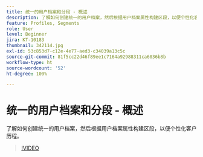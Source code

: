 ```yaml
---
title: 统一的用户档案和分段 - 概述
description: 了解如何创建统一的用户档案，然后根据用户档案属性构建区段，以便个性化客户历程。
feature: Profiles, Segments
role: User
level: Beginner
jira: KT-10183
thumbnail: 342114.jpg
exl-id: 53c853d7-c12e-4e77-aed3-c34039a13c5c
source-git-commit: 81f5cc22d46f89ee1c7164a92988311ca6036b8b
workflow-type: ht
source-wordcount: '52'
ht-degree: 100%

---
```


# 统一的用户档案和分段 - 概述

了解如何创建统一的用户档案，然后根据用户档案属性构建区段，以便个性化客户历程。

>[!VIDEO](https://video.tv.adobe.com/v/342114?quality=12&learn=on)
